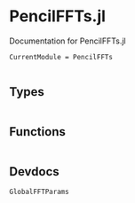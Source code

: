 # PencilFFTs.jl

Documentation for PencilFFTs.jl

```@meta
CurrentModule = PencilFFTs
```

```@contents
```

## Types

```@docs
```

## Functions

```@docs
```

## Devdocs

```@docs
GlobalFFTParams
```

